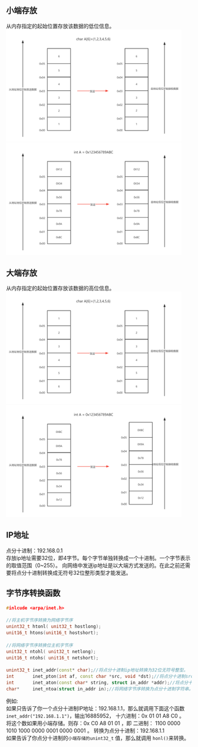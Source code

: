 ## 小端存放  
从内存指定的起始位置存放该数据的低位信息。  
<img src="https://github.com/aoaforever/linux-C-Backend-Develop/blob/main/linux%E5%9F%BA%E7%A1%80/%E5%B0%8F%E7%AB%AF%E5%AD%98%E6%94%BE.png" width="475" alt="小端存放"/>
<img src="https://github.com/aoaforever/linux-C-Backend-Develop/blob/main/linux%E5%9F%BA%E7%A1%80/%E5%B0%8F%E7%AB%AF%E5%AD%98%E6%94%BE1.png" width="475" alt="小端存放1"/>

## 大端存放  
从内存指定的起始位置存放该数据的高位信息。  
<img src="https://github.com/aoaforever/linux-C-Backend-Develop/blob/main/linux%E5%9F%BA%E7%A1%80/%E5%A4%A7%E7%AB%AF%E5%AD%98%E6%94%BE.png" width="475" alt="大端存放"/>
<img src="https://github.com/aoaforever/linux-C-Backend-Develop/blob/main/linux%E5%9F%BA%E7%A1%80/%E5%A4%A7%E7%AB%AF%E5%AD%98%E6%94%BE1.png" width="475" alt="大端存放1"/>

## IP地址  
点分十进制：192.168.0.1  
存放ip地址需要32位，即4字节。每个字节单独转换成一个十进制。一个字节表示的取值范围（0~255）。
向网络中发送ip地址是以大端方式发送的。在此之前还需要将点分十进制转换成无符号32位整形类型才能发送。

## 字节序转换函数  
```cpp
#inlcude <arpa/inet.h>

//将主机字节序转换为网络字节序
unint32_t htonl( unit32_t hostlong);
unit16_t htons(unit16_t hostshort);

//将网络字节序转换位主机字节序
unit32_t ntohl( unit32_t netlong);
unit16_t ntohs( unit16_t netshort);

unint32_t inet_addr(const* char);//将点分十进制ip地址转换为32位无符号整型。
int       inet_pton(int af, const char *src, void *dst);//将点分十进制src转换为af地址族的网络字节序，并存储在dst指向的地方。af一般位AF_INET或AF_INET6，dst一般指向struct in_addr结构体，结构体里面有一个s_addr成员存放ip字节序。
int       inet_aton(const char* string, struct in_addr *addr);//将点分十进制转换为整型，并存储在addr指向的结构体中，一般指向struct in_addr.s_addr
char*     inet_ntoa(struct in_addr in);//将网络字节序转换为点分十进制字符串。
```

例如:  
如果只告诉了你一个点分十进制IP地址：192.168.1.1，那么就调用下面这个函数  
`inet_addr("192.168.1.1")`，输出16885952， 十六进制：0x 01 01 A8 C0 。  
将这个数如果用小端存储。则存：0x C0 A8 01 01 ，即 二进制： 1100 0000 1010 1000 0000 0001 0000 0001 。 转换为点分十进制：192.168.1.1   
如果告诉了你点分十进制的`小端存储的unint32_t` 值，那么就调用 `honl()`来转换。

